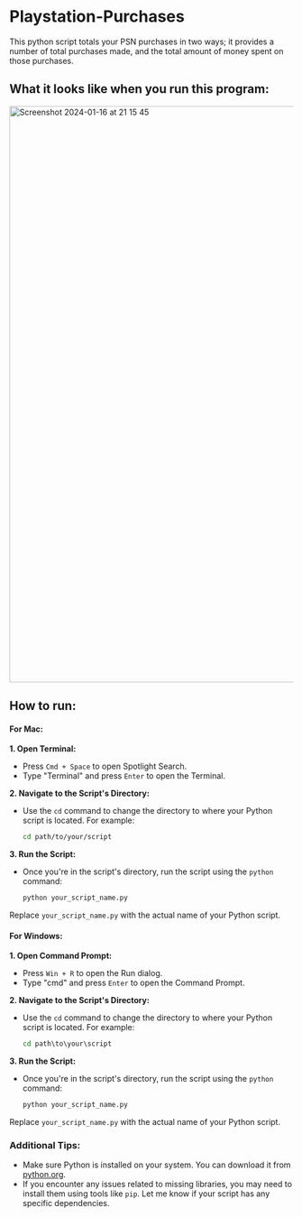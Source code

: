 # Playstation-Purchases
This python script totals your PSN purchases in two ways; it provides a number of total purchases made, and the total amount of money spent on those purchases.

## What it looks like when you run this program:
<img width="1022" alt="Screenshot 2024-01-16 at 21 15 45" src="https://github.com/Natino64/Playstation-Purchases/assets/30630493/b3545935-8aa0-421a-aaa9-6afe45ab0f0f">

## How to run:

#### For Mac:

**1. Open Terminal:**
   - Press `Cmd + Space` to open Spotlight Search.
   - Type "Terminal" and press `Enter` to open the Terminal.

**2. Navigate to the Script's Directory:**
   - Use the `cd` command to change the directory to where your Python script is located. For example:
     ```bash
     cd path/to/your/script
     ```

**3. Run the Script:**
   - Once you're in the script's directory, run the script using the `python` command:
     ```bash
     python your_script_name.py
     ```
   Replace `your_script_name.py` with the actual name of your Python script.

#### For Windows:

**1. Open Command Prompt:**
   - Press `Win + R` to open the Run dialog.
   - Type "cmd" and press `Enter` to open the Command Prompt.

**2. Navigate to the Script's Directory:**
   - Use the `cd` command to change the directory to where your Python script is located. For example:
     ```cmd
     cd path\to\your\script
     ```

**3. Run the Script:**
   - Once you're in the script's directory, run the script using the `python` command:
     ```cmd
     python your_script_name.py
     ```
   Replace `your_script_name.py` with the actual name of your Python script.

### Additional Tips:

- Make sure Python is installed on your system. You can download it from [python.org](https://www.python.org/downloads/).
- If you encounter any issues related to missing libraries, you may need to install them using tools like `pip`. Let me know if your script has any specific dependencies.
